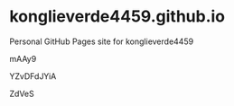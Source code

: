 # konglieverde4459.github.io
Personal GitHub Pages site for konglieverde4459




























































mAAy9


YZvDFdJYiA

ZdVeS
